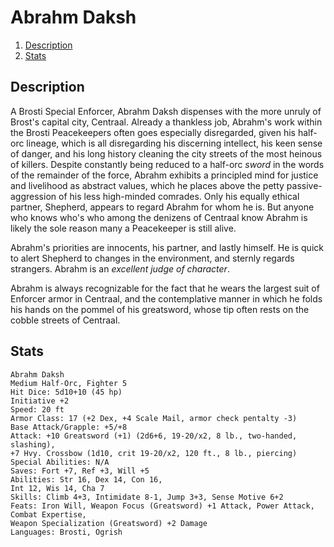 # Abrahm Daksh

1. [Description](#description)
2. [Stats](#stats)

## Description
A Brosti Special Enforcer, Abrahm Daksh dispenses with the more unruly of Brost's capital city, Centraal. Already a thankless job, Abrahm's work within the Brosti Peacekeepers often goes especially disregarded, given his half-orc lineage, which is all disregarding his discerning intellect, his keen sense of danger, and his long history cleaning the city streets of the most heinous of killers. Despite constantly being reduced to a half-orc _sword_ in the words of the remainder of the force, Abrahm exhibits a principled mind for justice and livelihood as abstract values, which he places above the petty passive-aggression of his less high-minded comrades. Only his equally ethical partner, Shepherd, appears to regard Abrahm for whom he is. But anyone who knows who's who among the denizens of Centraal know Abrahm is likely the sole reason many a Peacekeeper is still alive.

Abrahm's priorities are innocents, his partner, and lastly himself. He is quick to alert Shepherd to changes in the environment, and sternly regards strangers. Abrahm is an _excellent judge of character_.

Abrahm is always recognizable for the fact that he wears the largest suit of Enforcer armor in Centraal, and the contemplative manner in which he folds his hands on the pommel of his greatsword, whose tip often rests on the cobble streets of Centraal.

## Stats
```
Abrahm Daksh
Medium Half-Orc, Fighter 5
Hit Dice: 5d10+10 (45 hp)
Initiative +2
Speed: 20 ft
Armor Class: 17 (+2 Dex, +4 Scale Mail, armor check pentalty -3)
Base Attack/Grapple: +5/+8
Attack: +10 Greatsword (+1) (2d6+6, 19-20/x2, 8 lb., two-handed, slashing),
+7 Hvy. Crossbow (1d10, crit 19-20/x2, 120 ft., 8 lb., piercing)
Special Abilities: N/A
Saves: Fort +7, Ref +3, Will +5
Abilities: Str 16, Dex 14, Con 16, 
Int 12, Wis 14, Cha 7
Skills: Climb 4+3, Intimidate 8-1, Jump 3+3, Sense Motive 6+2
Feats: Iron Will, Weapon Focus (Greatsword) +1 Attack, Power Attack, Combat Expertise, 
Weapon Specialization (Greatsword) +2 Damage
Languages: Brosti, Ogrish
```
